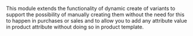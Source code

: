 This module extends the functionality of dynamic create of variants to support the possibility of manually creating them without the need for this to happen in purchases or sales and to allow you to add any attribute value in product attribute without doing so in product template.

